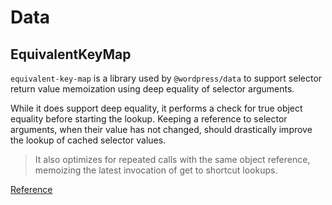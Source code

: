 # Data

## EquivalentKeyMap

`equivalent-key-map` is a library used by `@wordpress/data` to support selector return value memoization using deep equality of selector arguments.

While it does support deep equality, it performs a check for true object equality before starting the lookup. Keeping a reference to selector arguments, when their value has not changed, should drastically improve the lookup of cached selector values.

> It also optimizes for repeated calls with the same object reference, memoizing the latest invocation of get to shortcut lookups.

[Reference](https://github.com/aduth/equivalent-key-map#performance-considerations)
